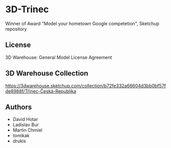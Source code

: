 # 3D-Trinec
Winner of Award "Model your hometown Google competetion", Sketchup repository

## License 
3D Warehouse: General Model License Agreement

## 3D Warehouse Collection
https://3dwarehouse.sketchup.com/collection/b72fe332a66604d3bb0bf57fde8988f/Třinec-Česká-Republika

## Authors
- David Hotar
- Ladislav Bur
- Martin Chmiel
- tomikak
- drukis
